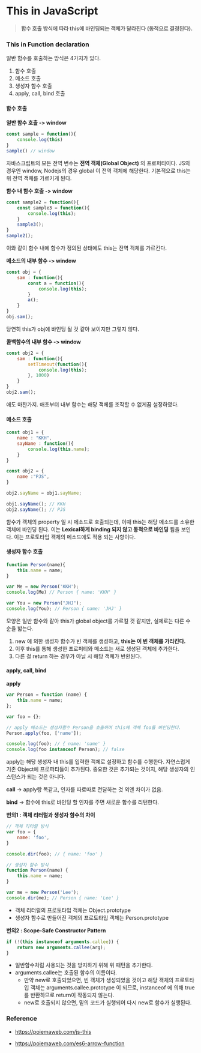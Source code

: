 # This in JavaScript



> **함수 호출 방식에 따라 this에 바인딩되는 객체가 달라진다 (동적으로 결정된다).**





### This in Function declaration

일반 함수를 호출하는 방식은 4가지가 있다.

1. 함수 호출
2. 메소드 호출
3. 생성자 함수 호출
4. apply, call, bind 호출



#### 함수 호출

**일반 함수 호출 -> window**

```javascript
const sample = function(){
    console.log(this)
}
sample() // window
```

자바스크립트의 모든 전역 변수는 **전역 객체(Global Object)** 의 프로퍼티이다. JS의 경우엔 window, Nodejs의 경우 global 이 전역 객체에 해당한다. 기본적으로 this는 위 전역 객체를 가르키게 된다.



**함수 내 함수 호출 -> window** 

```javascript
const sample2 = function(){
    const sample3 = function(){
        console.log(this);
    }
    sample3();
}
sample2();
```

이와 같이 함수 내에 함수가 정의된 상태에도 this는 전역 객체를 가르킨다.



**메소드의 내부 함수 -> window** 

```javascript
const obj = {
    sam : function(){
        const a = function(){
            console.log(this);
        }
        a();
    }
}
obj.sam();
```

당연히 this가 obj에 바인딩 될 것 같아 보이지만 그렇지 않다.



**콜백함수의 내부 함수 -> window**

```javascript
const obj2 = {
    sam : function(){
        setTimeout(function(){
            console.log(this);
        }, 1000)
    }
}
obj2.sam();
```

애도 마찬가지. 애초부터 내부 함수는 해당 객체를 조작할 수 없게끔 설정하였다.



#### 메소드 호출

```javascript
const obj1 = {
    name : "KKH",
    sayName : function(){
        console.log(this.name);
    }
}

const obj2 = {
    name :"PJS",
}

obj2.sayName = obj1.sayName;

obj1.sayName(); // KKH
obj2.sayName(); // PJS
```

함수가 객체의 property 일 시 메소드로 호출되는데, 이때 this는 해당 메소드를 소유한 객체에 바인딩 된다. 이는 **Lexical하게 binding 되지 않고 동적으로 바인딩** 됨을 보인다. 이는 프로토타입 객체의 메소드에도 적용 되는 사항이다.



#### 생성자 함수 호출

```javascript
function Person(name){
    this.name = name;
}

var Me = new Person('KKH');
console.log(Me) // Person { name: 'KKH' }

var You = new Person("JHJ");
console.log(You); // Person { name: 'JHJ' }
```

모양은 일반 함수와 같아 this가 global object를 가르킬 것 같지만, 실제로는 다른 수순을 밟는다.

1. new 에 의한 생성자 함수가 빈 객체를 생성하고, **this는 이 빈 객체를 가리킨다.**
2. 이후 this를 통해 생성한 프로퍼티와 메소드는 새로 생성된 객체에 추가한다.
3. 다른 걸 return 하는 경우가 아닐 시 해당 객체가 반환된다.



#### apply, call, bind



**apply**

```javascript
var Person = function (name) {
    this.name = name;
};

var foo = {};

// apply 메소드는 생성자함수 Person을 호출하며 this에 객체 foo를 바인딩한다.
Person.apply(foo, ['name']);

console.log(foo); // { name: 'name' }
console.log(foo instanceof Person); // false
```

apply는 해당 생성자 내 this를 입력한 객체로 설정하고 함수를 수행한다. 자연스럽게 기존 Object에 프로퍼티들이 추가된다. 중요한 것은 추가되는 것이지, 해당 생성자의 인스턴스가 되는 것은 아니다.



**call** -> apply랑 똑같고, 인자를 따로따로 전달하는 것 외엔 차이가 없음.



**bind** -> 함수에 this로 바인딩 할 인자를 주면 새로운 함수를 리턴한다.



**번외1 : 객체 리터럴과 생성자 함수의 차이**

```javascript
// 객체 리터럴 방식
var foo = {
    name: 'foo',
}

console.dir(foo); // { name: 'foo' }

// 생성자 함수 방식
function Person(name) {
    this.name = name;
}

var me = new Person('Lee');
console.dir(me); // Person { name: 'Lee' }
```

- 객체 리터럴의 프로토타입 객체는 Object.prototype
- 생성자 함수로 만들어진 객체의 프로토타입 객체는 Person.prototype



**번외2 : Scope-Safe Constructor Pattern**

```javascript
if (!(this instanceof arguments.callee)) {
    return new arguments.callee(arg);
}
```

- 일반함수처럼 사용되는 것을 방지하기 위해 위 패턴을 추가한다.
- arguments.callee는 호출된 함수의 이름이다.
  - 만약 new로 호출되었으면, 빈 객체가 생성되었을 것이고 해당 객체의 프로토타입 객체는 arguments.callee.prototype 이 되므로, instanceof 에 의해 true를 반환하므로 return이 작동되지 않는다.
  - new로 호출되지 않으면, 밑의 코드가 실행되어 다시 new로 함수가 실행된다.



### Reference

- https://poiemaweb.com/js-this

- https://poiemaweb.com/es6-arrow-function